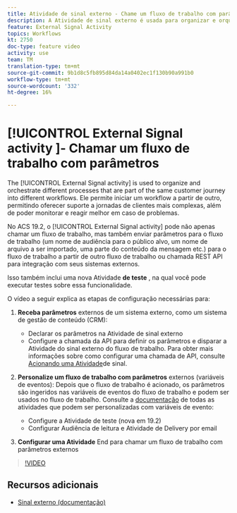 ```yaml
---
title: Atividade de sinal externo - Chame um fluxo de trabalho com parâmetros
description: A Atividade de sinal externo é usada para organizar e orquestrar diferentes processos que fazem parte da mesma jornada do cliente para workflows diferentes. Ele permite iniciar um workflow a partir de outro, permitindo oferecer suporte a jornadas de clientes mais complexas, além de poder monitorar e reagir melhor em caso de problemas.
feature: External Signal Activity
topics: Workflows
kt: 2750
doc-type: feature video
activity: use
team: TM
translation-type: tm+mt
source-git-commit: 9b1d8c5fb895d84da14a0402ec1f130b90a991b0
workflow-type: tm+mt
source-wordcount: '332'
ht-degree: 16%

---
```



# [!UICONTROL External Signal activity ]- Chamar um fluxo de trabalho com parâmetros

The [!UICONTROL External Signal activity] is used to organize and orchestrate different processes that are part of the same customer journey into different workflows. Ele permite iniciar um workflow a partir de outro, permitindo oferecer suporte a jornadas de clientes mais complexas, além de poder monitorar e reagir melhor em caso de problemas.

No ACS 19.2, o [!UICONTROL External Signal activity] pode não apenas chamar um fluxo de trabalho, mas também enviar parâmetros para o fluxo de trabalho (um nome de audiência para o público alvo, um nome de arquivo a ser importado, uma parte do conteúdo da mensagem etc.) para o fluxo de trabalho a partir de outro fluxo de trabalho ou chamada REST API para integração com seus sistemas externos.

Isso também inclui uma nova Atividade **de teste** , na qual você pode executar testes sobre essa funcionalidade.

O vídeo a seguir explica as etapas de configuração necessárias para:

1. **Receba parâmetros** externos de um sistema externo, como um sistema de gestão de conteúdo (CRM):
   * Declarar os parâmetros na Atividade de sinal externo
   * Configure a chamada da API para definir os parâmetros e disparar a Atividade do sinal externo do fluxo de trabalho. Para obter mais informações sobre como configurar uma chamada de API, consulte [Acionando uma Atividade](https://docs.campaign.adobe.com/doc/standard/en/api/ACS_API.html#triggering-a-signal-activity)de sinal.

1. **Personalize um fluxo de trabalho com parâmetros** externos (variáveis de eventos):
Depois que o fluxo de trabalho é acionado, os parâmetros são ingeridos nas variáveis de eventos do fluxo de trabalho e podem ser usados no fluxo de trabalho. Consulte a [documentação](https://helpx.adobe.com/campaign/standard/automating/using/calling-a-workflow-with-external-parameters.html) de todas as atividades que podem ser personalizadas com variáveis de evento:

   * Configure a Atividade de teste (nova em 19.2)
   * Configurar Audiência de leitura e Atividade de Delivery por email

1. **Configurar uma Atividade** End para chamar um fluxo de trabalho com parâmetros externos

>[!VIDEO](https://video.tv.adobe.com/v/27249/?quality=12)

## Recursos adicionais

* [Sinal externo (documentação)](https://docs.adobe.com/content/help/en/campaign-standard/using/managing-processes-and-data/data-management-activities/external-api.html)
